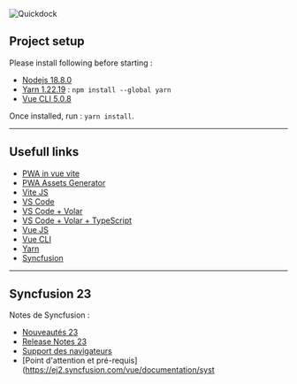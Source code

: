 ![Quickdock](./src/assets/img/logos/quickmaint.svg)

## Project setup
Please install following before starting :
- [Nodejs 18.8.0](https://nodejs.org/)
- [Yarn 1.22.19](https://classic.yarnpkg.com/lang/en/docs/install/#windows-stable) : `npm install --global yarn`
- [Vue CLI 5.0.8](https://cli.vuejs.org/)

Once installed, run : `yarn install`.

---
## Usefull links
- [PWA in vue vite](https://dev.to/adefam/pwa-in-vue-vite-53a3)
- [PWA Assets Generator](https://vite-pwa-org.netlify.app/assets-generator/cli.html#configurations)
- [Vite JS](https://vitejs.dev/config/)
- [VS Code](https://code.visualstudio.com)
- [VS Code + Volar](https://marketplace.visualstudio.com/items?itemName=Vue.volar)
- [VS Code + Volar + TypeScript](https://marketplace.visualstudio.com/items?itemName=Vue.vscode-typescript-vue-plugin)
- [Vue JS](https://vuejs.org)
- [Vue CLI](https://cli.vuejs.org)
- [Yarn](https://yarnpkg.com)
- [Syncfusion](https://www.syncfusion.com)

---
## Syncfusion 23
Notes de Syncfusion :
- [Nouveautés 23](https://www.syncfusion.com/products/whatsnew)
- [Release Notes 23](https://s3.amazonaws.com/files2.syncfusion.com/Installs/v23.1.36/ReadMe/web/Vue.html)
- [Support des navigateurs](https://ej2.syncfusion.com/vue/documentation/browser)
- [Point d'attention et pré-requis](https://ej2.syncfusion.com/vue/documentation/syst
